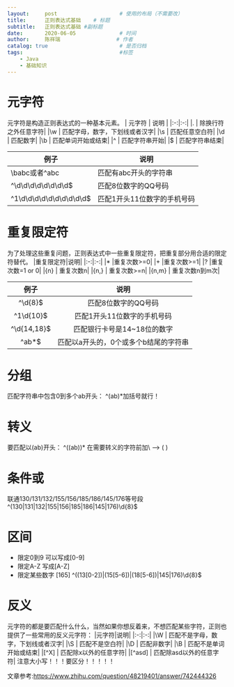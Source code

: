 ```yaml
---
layout:     post                    # 使用的布局（不需要改）
title:      正则表达式基础    # 标题 
subtitle:   正则表达式基础 #副标题
date:       2020-06-05              # 时间
author:     陈祥瑞                  # 作者
catalog: true                       # 是否归档
tags:                               #标签
    - Java
	- 基础知识
---
```


# 元字符
元字符是构造正则表达式的一种基本元素。
| 元字符 | 说明 |
|:-:|:-:|
|.  | 除换行符之外任意字符|
|\w | 匹配字母，数字，下划线或者汉字|
|\s | 匹配任意空白符|
|\d | 匹配数字|
|\b | 匹配单词开始或结束|
|^  | 匹配字符串开始|
|$  | 匹配字符串结束|

例子|说明
-|-
\babc或者^abc | 匹配有abc开头的字符串
^\d\d\d\d\d\d\d\d$ | 匹配8位数字的QQ号码
^1\d\d\d\d\d\d\d\d\d\d$ | 匹配1开头11位数字的手机号码

# 重复限定符
为了处理这些重复问题，正则表达式中一些重复限定符，把重复部分用合适的限定符替代。
|重复限定符|说明|
|:-:|:-:|
|* |重复次数>=0|
|+ |重复次数>=1|
|? |重复次数=1 or 0|
|{n} | 重复次数n|
|{n,} | 重复次数>=n|
|{n,m} | 重复次数n到m次|

|例子|说明|
|:-:|:-:|
|^\d{8}$ | 匹配8位数字的QQ号码|
|^1\d{10}$ | 匹配1开头11位数字的手机号码|
|^\d{14,18}$ | 匹配银行卡号是14~18位的数字|
|^ab*$ | 匹配以a开头的，0个或多个b结尾的字符串|
# 分组
匹配字符串中包含0到多个ab开头：
^(ab)*加括号就行！
# 转义
要匹配以(ab)开头：
 ^(\(ab\))*  在需要转义的字符前加\  --> \(   \)
# 条件或
 联通130/131/132/155/156/185/186/145/176等号段
 ^(130|131|132|155|156|185|186|145|176)\d{8}$
# 区间
+ 限定0到9 可以写成[0-9]
+ 限定A-Z 写成[A-Z]
+ 限定某些数字 [165]
^((13[0-2])|(15[5-6])|(18[5-6])|145|176)\d{8}$
# 反义
元字符的都是要匹配什么什么，当然如果你想反着来，不想匹配某些字符，正则也提供了一些常用的反义元字符：
|元字符|说明|
|:-:|:-:|
|\W | 匹配不是字母，数字，下划线或者汉字|
|\S | 匹配不是空白符|
|\D | 匹配非数字|
|\B | 匹配不是单词开始或结束|
|[^X] | 匹配除x以外的任意字符|
|[^asd] | 匹配除asd以外的任意字符|
注意大小写！！！要区分！！！！！

文章参考:<https://www.zhihu.com/question/48219401/answer/742444326>

